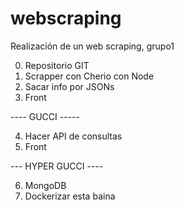 # webscraping
Realización de un web scraping, grupo1

0. Repositorio GIT
1. Scrapper con Cherio con Node
2. Sacar info por JSONs
3. Front

---- GUCCI -----

4. Hacer API de consultas
5. Front

--- HYPER GUCCI ----

6. MongoDB
7. Dockerizar esta baina
